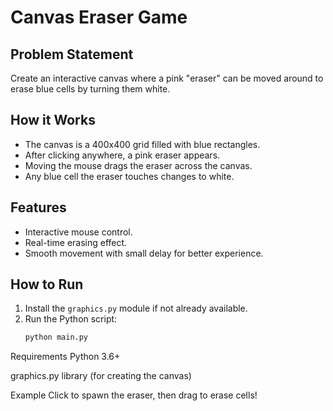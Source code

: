 # Canvas Eraser Game

## Problem Statement
Create an interactive canvas where a pink "eraser" can be moved around to erase blue cells by turning them white.

## How it Works
- The canvas is a 400x400 grid filled with blue rectangles.
- After clicking anywhere, a pink eraser appears.
- Moving the mouse drags the eraser across the canvas.
- Any blue cell the eraser touches changes to white.

## Features
- Interactive mouse control.
- Real-time erasing effect.
- Smooth movement with small delay for better experience.

## How to Run
1. Install the `graphics.py` module if not already available.
2. Run the Python script:
   ```bash
   python main.py

Requirements
Python 3.6+

graphics.py library (for creating the canvas)

Example
Click to spawn the eraser, then drag to erase cells!


